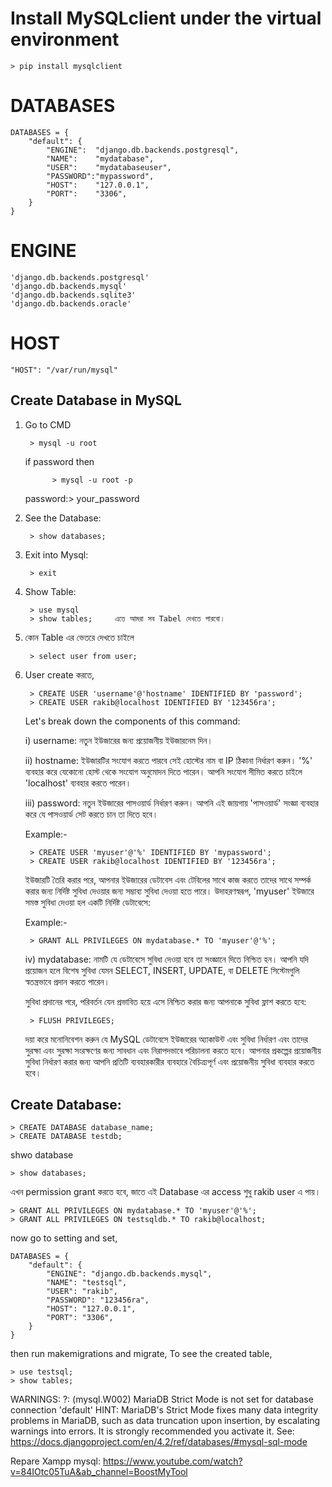 # Install MySQLclient under the virtual environment

    > pip install mysqlclient


# DATABASES

    DATABASES = {
        "default": {
            "ENGINE":  "django.db.backends.postgresql",
            "NAME":    "mydatabase",
            "USER":    "mydatabaseuser",
            "PASSWORD":"mypassword",
            "HOST":    "127.0.0.1",
            "PORT":    "3306",
        }
    }  


# ENGINE

    'django.db.backends.postgresql'
    'django.db.backends.mysql'
    'django.db.backends.sqlite3'
    'django.db.backends.oracle'


# HOST

    "HOST": "/var/run/mysql"


## Create Database in MySQL

1. Go to CMD

        > mysql -u root

    if password then

             > mysql -u root -p
    password:> your_password



2. See the Database:

        > show databases;

3. Exit into Mysql:

        > exit

4. Show Table:

        > use mysql
        > show tables;     এতে আমরা সব Tabel দেখতে পারবো।

5. কোন Table এর ভেতরে দেখতে চাইলে 

        > select user from user;

6. User create করতে,

        > CREATE USER 'username'@'hostname' IDENTIFIED BY 'password';
        > CREATE USER rakib@localhost IDENTIFIED BY '123456ra';

    Let's break down the components of this command:

    i) username: নতুন ইউজারের জন্য প্রয়োজনীয় ইউজারনেম দিন।

    ii) hostname: ইউজারটির সংযোগ করতে পারবে সেই হোস্টের নাম বা IP ঠিকানা নির্ধারণ করুন। '%' ব্যবহার করে যেকোনো হোস্ট থেকে সংযোগ অনুমোদন দিতে পারেন। আপনি সংযোগ সীমিত করতে চাইলে 'localhost' ব্যবহার করতে পারেন।

    iii) password: নতুন ইউজারের পাসওয়ার্ড নির্ধারণ করুন। আপনি এই জায়গায় 'পাসওয়ার্ড' সংজ্ঞা ব্যবহার করে যে পাসওয়ার্ড সেট করতে চান তা দিতে হবে।

    Example:- 
        
        > CREATE USER 'myuser'@'%' IDENTIFIED BY 'mypassword';
        > CREATE USER rakib@localhost IDENTIFIED BY '123456ra';

    ইউজারটি তৈরি করার পরে, আপনার ইউজারের ডেটাবেস এবং টেবিলের সাথে কাজ করতে তাদের সাথে সম্পর্ক করার জন্য নির্দিষ্ট সুবিধা দেওয়ার জন্য সম্ভাব্য সুবিধা দেওয়া হতে পারে। উদাহরণস্বরূপ, 'myuser' ইউজারে সমস্ত সুবিধা দেওয়া হল একটি নির্দিষ্ট ডেটাবেসে:

    Example:- 
    
        > GRANT ALL PRIVILEGES ON mydatabase.* TO 'myuser'@'%';

    iv) mydatabase: নামটি যে ডেটাবেসে সুবিধা দেওয়া হবে তা সংজ্ঞানে দিতে নিশ্চিত হন। আপনি যদি প্রয়োজন হলে বিশেষ সুবিধা যেমন SELECT, INSERT, UPDATE, বা DELETE সিস্টেমগুলি স্বতন্ত্রভাবে প্রদান করতে পারেন।

    সুবিধা প্রদানের পরে, পরিবর্তন যেন প্রভাবিত হয়ে এসে নিশ্চিত করার জন্য আপনাকে সুবিধা ফ্লাশ করতে হবে:

        > FLUSH PRIVILEGES;

    দয়া করে মনোনিবেশন করুন যে MySQL ডেটাবেসে ইউজারের অ্যাকাউন্ট এবং সুবিধা নির্ধারণ এবং তাদের সুরক্ষা এবং সুরক্ষা সংরক্ষণের জন্য সাবধান এবং নিরাপদভাবে পরিচালনা করতে হবে। আপনার প্রকল্পের প্রয়োজনীয় সুবিধা নির্ধারণ করার জন্য আপনি প্রতিটি ব্যবহারকারীর ব্যবহারে বৈচিত্র্যপূর্ণ এবং প্রয়োজনীয় সুবিধা ব্যবহার করতে হবে।





## Create Database:

    > CREATE DATABASE database_name;
    > CREATE DATABASE testdb;

shwo database

    > show databases;

এখন permission grant করতে হবে, জাতে এই Database এর access শুধু rakib user এ পায়।

    > GRANT ALL PRIVILEGES ON mydatabase.* TO 'myuser'@'%';
    > GRANT ALL PRIVILEGES ON testsqldb.* TO rakib@localhost;


now go to setting and set,

    DATABASES = {
        "default": {
            "ENGINE": "django.db.backends.mysql",
            "NAME": "testsql",
            "USER": "rakib",
            "PASSWORD": "123456ra",
            "HOST": "127.0.0.1",
            "PORT": "3306",
        }
    }

then run makemigrations and migrate,
To see the created table,

    > use testsql;
    > show tables;





WARNINGS:
?: (mysql.W002) MariaDB Strict Mode is not set for database connection 'default'
        HINT: MariaDB's Strict Mode fixes many data integrity problems in MariaDB, such as data truncation upon insertion, by escalating warnings into errors. It is strongly recommended you activate it. See: https://docs.djangoproject.com/en/4.2/ref/databases/#mysql-sql-mode


Repare Xampp mysql: https://www.youtube.com/watch?v=84IOtc05TuA&ab_channel=BoostMyTool